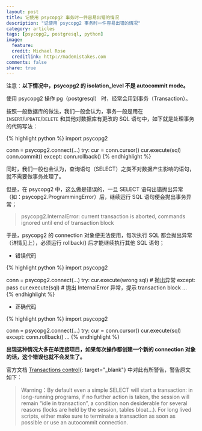 ```yaml
---
layout: post
title: 记使用 psycopg2 事务时一件容易出错的情况
description: "记使用 psycopg2 事务时一件容易出错的情况"
category: articles
tags: [psycopg2, postgresql, python]
image:
  feature:
  credit: Michael Rose
  creditlink: http://mademistakes.com
comments: false
share: true
---
```


注意：**以下情况中，psycopg2 的 isolation_level 不是 autocommit mode。**

使用 psycopg2 操作 pg（postgresql） 时，经常会用到事务（Transaction）。

按照一般数据库的做法，我们一般会认为，事务一般是用在 `INSERT`/`UPDATE`/`DELETE` 和其他对数据库有更改的 SQL 语句中，如下就是处理事务的代码写法：

{% highlight python %}
import psycopg2

conn = psycopg2.connect(...)
try:
    cur = conn.cursor()
    cur.execute(sql)
    conn.commit()
except:
    conn.rollback()
{% endhighlight %}

同时，我们一般也会认为，查询语句（SELECT）之类不对数据产生影响的语句，就不需要做事务处理了。

但是，在 psycopg2 中，这么做是错误的，一旦 SELECT 语句出错抛出异常（如：psycopg2.ProgrammingError）后，继续运行 SQL 语句便会抛出事务异常；

> psycopg2.InternalError: current transaction is aborted, commands ignored until end of transaction block

于是，psycopg2 的 connection 对象便无法使用，每次执行 SQL 都会抛出异常（详情见上），必须运行 rollback() 后才能继续执行其他 SQL 语句；

* 错误代码

{% highlight python %}
import psycopg2

conn = psycopg2.connect(...)
try:
    cur.execute(wrong sql) # 抛出异常
except:
    pass
cur.execute(sql) # 抛出 InternalError 异常，提示 transaction block
...
{% endhighlight %}

* 正确代码

{% highlight python %}
import psycopg2

conn = psycopg2.connect(...)
try:
    cur = conn.cursor()
    cur.execute(sql)
except:
    conn.rollback()
...
{% endhighlight %}

**出现这种情况大多在单连接项目，如果每次操作都创建一个新的 connection 对象的话，这个错误也就不会发生了。**

官方文档 [Transactions control](http://initd.org/psycopg/docs/usage.html#transactions-control){: target="_blank"} 中对此有所警告，警告原文如下：

> Warning：By default even a simple SELECT will start a transaction: in long-running programs, if no further action is taken, the session will remain “idle in transaction”, a condition non desiderable for several reasons (locks are held by the session, tables bloat...). For long lived scripts, either make sure to terminate a transaction as soon as possible or use an autocommit connection.
